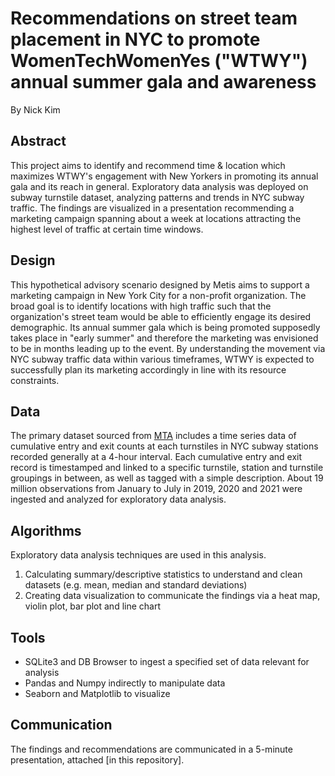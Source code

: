 # Recommendations on street team placement in NYC to promote WomenTechWomenYes ("WTWY") annual summer gala and awareness
By Nick Kim

## Abstract
This project aims to identify and recommend time & location which maximizes WTWY's engagement with New Yorkers in promoting its annual gala and its reach in general. Exploratory data analysis was deployed on subway turnstile dataset, analyzing patterns and trends in NYC subway traffic. The findings are visualized in a presentation recommending a marketing campaign spanning about a week at locations attracting the highest level of traffic at certain time windows. 

## Design
This hypothetical advisory scenario designed by Metis aims to support a marketing campaign in New York City for a non-profit organization. The broad goal is to identify locations with high traffic such that the organization's street team would be able to efficiently engage its desired demographic. Its annual summer gala which is being promoted supposedly takes place in "early summer" and therefore the marketing was envisioned to be in months leading up to the event. By understanding the movement via NYC subway traffic data within various timeframes, WTWY is expected to successfully plan its marketing accordingly in line with its resource constraints.  

## Data
The primary dataset sourced from [MTA](http://web.mta.info/developers/turnstile.html) includes a time series data of cumulative entry and exit counts at each turnstiles in  NYC subway stations recorded generally at a 4-hour interval. Each cumulative entry and exit record is timestamped and linked to a specific turnstile, station and turnstile groupings in between, as well as tagged with a simple description. About 19 million observations from January to July in 2019, 2020 and 2021 were ingested and analyzed for exploratory data analysis. 

## Algorithms
Exploratory data analysis techniques are used in this analysis. 
1. Calculating summary/descriptive statistics to understand and clean datasets (e.g. mean, median and standard deviations)
2. Creating data visualization to communicate the findings via a heat map, violin plot, bar plot and line chart

## Tools
- SQLite3 and DB Browser to ingest a specified set of data relevant for analysis
- Pandas and Numpy indirectly to manipulate data
- Seaborn and Matplotlib to visualize

## Communication
The findings and recommendations are communicated in a 5-minute presentation, attached [in this repository]. 
